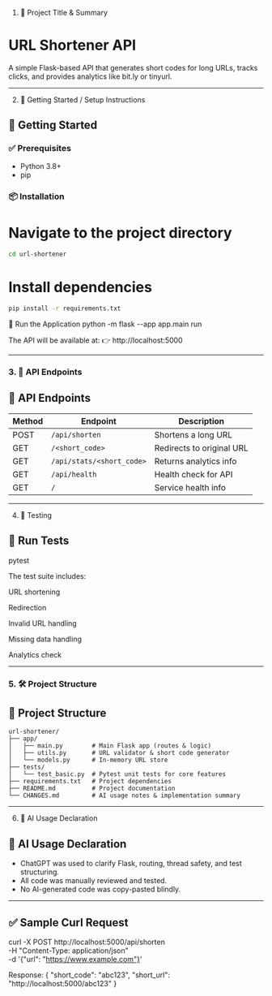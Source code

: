 1. 🧾 Project Title & Summary
# URL Shortener API

A simple Flask-based API that generates short codes for long URLs, tracks clicks, and provides analytics like bit.ly or tinyurl.

---

2. 🚀 Getting Started / Setup Instructions
## 🚀 Getting Started

### ✅ Prerequisites
- Python 3.8+
- pip

### 📦 Installation
# Navigate to the project directory
```bash
cd url-shortener
```

# Install dependencies
```bash
pip install -r requirements.txt
```
🧪 Run the Application
python -m flask --app app.main run

The API will be available at:
👉 http://localhost:5000

---

### 3. 🔗 **API Endpoints**
## 🔗 API Endpoints

| Method | Endpoint                  | Description                   |
|--------|---------------------------|-------------------------------|
| POST   | `/api/shorten`            | Shortens a long URL           |
| GET    | `/<short_code>`           | Redirects to original URL     |
| GET    | `/api/stats/<short_code>` | Returns analytics info        |
| GET    | `/api/health`             | Health check for API          |
| GET    | `/`                       | Service health info           |

---

4. 🧪 Testing
## 🧪 Run Tests
pytest

The test suite includes:

URL shortening

Redirection

Invalid URL handling

Missing data handling

Analytics check

---

### 5. 🛠️ **Project Structure**
## 🧱 Project Structure

```text
url-shortener/
├── app/
│   ├── main.py        # Main Flask app (routes & logic)
│   ├── utils.py       # URL validator & short code generator
│   └── models.py      # In-memory URL store
├── tests/
│   └── test_basic.py  # Pytest unit tests for core features
├── requirements.txt   # Project dependencies
├── README.md          # Project documentation
└── CHANGES.md         # AI usage notes & implementation summary
```
---

6. 🤖 AI Usage Declaration
## 🤖 AI Usage Declaration

- ChatGPT was used to clarify Flask, routing, thread safety, and test structuring.
- All code was manually reviewed and tested.
- No AI-generated code was copy-pasted blindly.

---

## ✅ Sample Curl Request

curl -X POST http://localhost:5000/api/shorten \
  -H "Content-Type: application/json" \
  -d '{"url": "https://www.example.com"}'

Response:
{
  "short_code": "abc123",
  "short_url": "http://localhost:5000/abc123"
}
